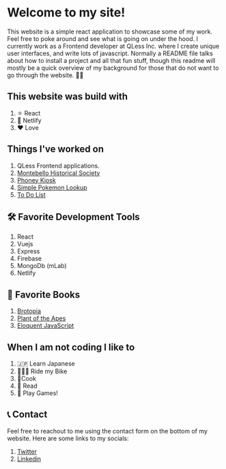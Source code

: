 # Welcome to my site!

This website is a simple react application to showcase some of my work. Feel free to poke around and see what is going on under the hood. I currently work as a Frontend developer at QLess Inc. where I create unique user interfaces, and write lots of javascript. Normally a README file talks about how to install a project and all that fun stuff, though this readme will mostly be a quick overview of my background for those that do not want to go through the website. ✌🏾

## This website was build with

 1. ⚛️ React
 2. 🚀 Netlify
 3. ❤️ Love

## Things I've worked on

 1. QLess Frontend applications.
 2. [Montebello Historical Society](https://montebellohistoricalsociety.org/)
 3. [Phoney Kiosk](https://github.com/abdulamite/PhoneyKiosk)
 4. [Simple Pokemon Lookup](https://angry-visvesvaraya-64218a.netlify.app/)
 5. [To Do List](https://sad-perlman-1a6469.netlify.app/) 

## 🛠 Favorite Development Tools

 1. React
 2. Vuejs
 3. Express
 4. Firebase
 5. MongoDb (mLab)
 6. Netlify

## 📖 Favorite Books

 1. [Brotopia](https://www.amazon.com/Brotopia-Breaking-Boys-Silicon-Valley/dp/0735213534)
 2. [Plant of the Apes](https://www.amazon.com/Planet-Apes-Pierre-Boulle/dp/0345447980)
 3. [Eloquent JavaScript](https://www.amazon.com/Eloquent-JavaScript-3rd-Introduction-Programming-ebook/dp/B07C96Q217/ref=sr_1_1?dchild=1&keywords=eloquent+javascript&qid=1590367394&s=books&sr=1-1)

 ## When I am not coding I like to

 1. 🇯🇵 Learn Japanese
 2. 🚵🏾‍♀️ Ride my Bike
 3. 🍳Cook
 4. 📖 Read
 5. 👾 Play Games!

## 📞 Contact

Feel free to reachout to me using the contact form on the bottom of my website. Here are some links to my socials:

1. [Twitter](https://twitter.com/AbdulIsBomb)
2. [Linkedin](https://www.linkedin.com/in/abdul-shaikh-7a9583114/)
